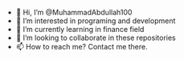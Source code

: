 - 👋 Hi, I’m @MuhammadAbdullah100
- 👀 I’m interested in programing and development
- 🌱 I’m currently learning in finance field
- 💞️ I’m looking to collaborate in these repositories
- 📫 How to reach me? Contact me there.

<!---
MuhammadAbdullah100/MuhammadAbdullah100 is a ✨ special ✨ repository because its `README.md` (this file) appears on your GitHub profile.
You can click the Preview link to take a look at your changes.
--->
